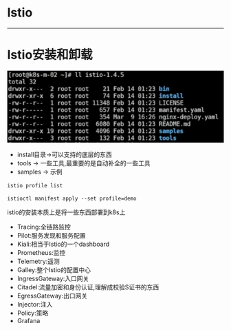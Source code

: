 # Istio

----

# Istio安装和卸载

![](../images/2022/08/20220809212143.png)

+	install目录->可以支持的底层的东西
+	tools -> 一些工具,最重要的是自动补全的一些工具
+	samples -> 示例

```
istio profile list
```

```
istioctl manifest apply --set profile=demo
```

istio的安装本质上是将一些东西部署到k8s上

+	Tracing:全链路监控
+	Pilot:服务发现和服务配置
+	Kiali:相当于Istio的一个dashboard
+	Prometheus:监控
+	Telemetry:遥测
+	Galley:整个Istio的配置中心
+	IngressGateway:入口网关
+	Citadel:流量加密和身份认证,理解成校验S证书的东西
+	EgressGateway:出口网关
+	Injector:注入
+	Policy:策略
+	Grafana
